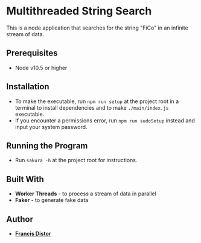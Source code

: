 # Multithreaded String Search

This is a node application that searches for the string "FiCo" in an infinite stream of data.

## Prerequisites

- Node v10.5 or higher

## Installation

- To make the executable, run `npm run setup` at the project root in a terminal to install dependencies and to make `./main/index.js` executable.
- If you encounter a permissions error, run `npm run sudoSetup` instead and input your system password.

## Running the Program

- Run `sakura -h` at the project root for instructions.

## Built With

- **Worker Threads** - to process a stream of data in parallel
- **Faker** - to generate fake data

## Author

- [**Francis Distor**](https://github.com/fdistor)
